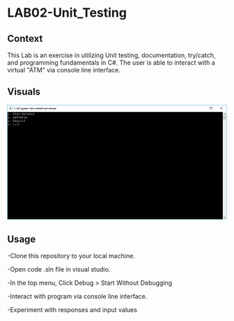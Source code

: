 # LAB02-Unit_Testing

## Context

This Lab is an exercise in utilizing Unit testing, documentation, try/catch, and programming fundamentals in C#.
The user is able to interact with a virtual "ATM" via console line interface.

## Visuals

![atm](./Bank_Account/Assets/atm.PNG)

## Usage

-Clone this repository to your local machine.

-Open code .sln file in visual studio.

-In the top menu, Click Debug > Start Without Debugging

-Interact with program via console line interface.

-Experiment with responses and input values